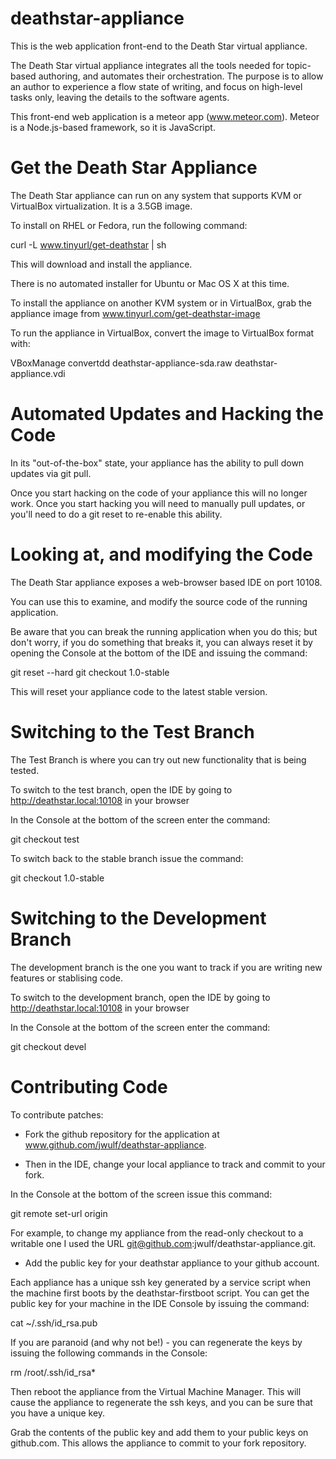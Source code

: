 deathstar-appliance
===================

This is the web application front-end to the Death Star virtual appliance.

The Death Star virtual appliance integrates all the tools needed for topic-based
authoring, and automates their orchestration. The purpose is to allow an author
to experience a flow state of writing, and focus on high-level tasks only, 
leaving the details to the software agents.

This front-end web application is a meteor app (www.meteor.com). 
Meteor is a Node.js-based framework, so it is JavaScript. 

Get the Death Star Appliance 
============================

The Death Star appliance can run on any system that supports KVM or VirtualBox
virtualization. It is a 3.5GB image. 

To install on RHEL or Fedora, run the following command:

curl -L www.tinyurl/get-deathstar | sh

This will download and install the appliance.

There is no automated installer for Ubuntu or Mac OS X at this time.
 
To install the appliance on another KVM system or in VirtualBox, grab the 
appliance image from www.tinyurl.com/get-deathstar-image

To run the appliance in VirtualBox, convert the image to VirtualBox format with:

VBoxManage convertdd deathstar-appliance-sda.raw deathstar-appliance.vdi

Automated Updates and Hacking the Code
======================================

In its "out-of-the-box" state, your appliance has the ability to pull down
updates via git pull. 

Once you start hacking on the code of your appliance this will no longer work.
Once you start hacking you will need to manually pull updates, or you'll need to
do a git reset to re-enable this ability. 

Looking at, and modifying the  Code
===================================

The Death Star appliance exposes a web-browser based IDE on port 10108.

You can use this to examine, and modify the source code of the running application.

Be aware that you can break the running application when you do this; but don't 
worry, if you do something that breaks it, you can always reset it by opening 
the Console at the bottom of the IDE and issuing the command:

git reset --hard
git checkout 1.0-stable

This will reset your appliance code to the latest stable version.

Switching to the Test Branch
============================

The Test Branch is where you can try out new functionality that is being tested.

To switch to the test branch, open the IDE  by going to 
http://deathstar.local:10108 in your browser

In the Console at the bottom of the screen enter the command:

git checkout test

To switch back to the stable branch issue the command:

git checkout 1.0-stable

Switching to the Development Branch
===================================

The development branch is the one you want to track if you are writing new
features or stablising code.

To switch to the development branch, open the IDE by going to 
http://deathstar.local:10108 in your browser

In the Console at the bottom of the screen enter the command:

git checkout devel

Contributing Code
=================

To contribute patches:

* Fork the github repository for the application at
www.github.com/jwulf/deathstar-appliance.

* Then in the IDE, change your local appliance to track and commit to your fork.

In the Console at the bottom of the screen issue this command:

git remote set-url origin <your-git-fork-clone-url>

For example, to change my appliance from the read-only checkout to a writable one
I used the URL git@github.com:jwulf/deathstar-appliance.git.

* Add the public key for your deathstar appliance to your github account. 

Each appliance has a unique ssh key generated by a service script when the 
machine first boots by the deathstar-firstboot script. You can get the public
key for your machine in the IDE Console by issuing the command:

cat ~/.ssh/id_rsa.pub

If you are paranoid (and why not be!) - you can regenerate the keys by issuing
the following commands in the Console:

rm /root/.ssh/id_rsa*

Then reboot the appliance from the Virtual Machine Manager. This will cause the 
appliance to regenerate the ssh keys, and you can be sure that you have a
unique key.

Grab the contents of the public key and add them to your public keys on github.com.
This allows the appliance to commit to your fork repository.



